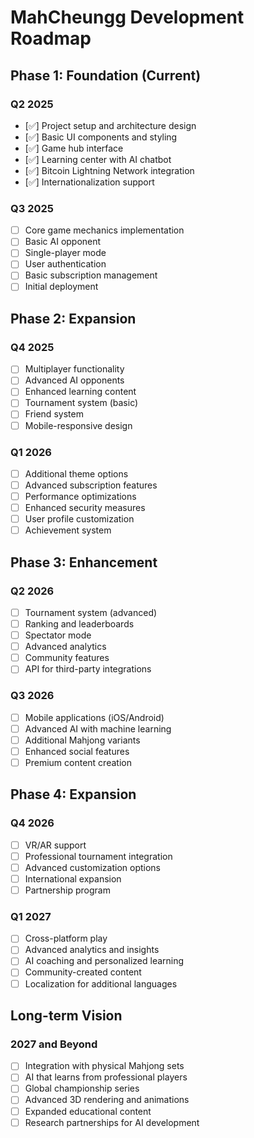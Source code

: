 # MahCheungg Development Roadmap

## Phase 1: Foundation (Current)

### Q2 2025
- [✅] Project setup and architecture design
- [✅] Basic UI components and styling
- [✅] Game hub interface
- [✅] Learning center with AI chatbot
- [✅] Bitcoin Lightning Network integration
- [✅] Internationalization support

### Q3 2025
- [ ] Core game mechanics implementation
- [ ] Basic AI opponent
- [ ] Single-player mode
- [ ] User authentication
- [ ] Basic subscription management
- [ ] Initial deployment

## Phase 2: Expansion

### Q4 2025
- [ ] Multiplayer functionality
- [ ] Advanced AI opponents
- [ ] Enhanced learning content
- [ ] Tournament system (basic)
- [ ] Friend system
- [ ] Mobile-responsive design

### Q1 2026
- [ ] Additional theme options
- [ ] Advanced subscription features
- [ ] Performance optimizations
- [ ] Enhanced security measures
- [ ] User profile customization
- [ ] Achievement system

## Phase 3: Enhancement

### Q2 2026
- [ ] Tournament system (advanced)
- [ ] Ranking and leaderboards
- [ ] Spectator mode
- [ ] Advanced analytics
- [ ] Community features
- [ ] API for third-party integrations

### Q3 2026
- [ ] Mobile applications (iOS/Android)
- [ ] Advanced AI with machine learning
- [ ] Additional Mahjong variants
- [ ] Enhanced social features
- [ ] Premium content creation

## Phase 4: Expansion

### Q4 2026
- [ ] VR/AR support
- [ ] Professional tournament integration
- [ ] Advanced customization options
- [ ] International expansion
- [ ] Partnership program

### Q1 2027
- [ ] Cross-platform play
- [ ] Advanced analytics and insights
- [ ] AI coaching and personalized learning
- [ ] Community-created content
- [ ] Localization for additional languages

## Long-term Vision

### 2027 and Beyond
- [ ] Integration with physical Mahjong sets
- [ ] AI that learns from professional players
- [ ] Global championship series
- [ ] Advanced 3D rendering and animations
- [ ] Expanded educational content
- [ ] Research partnerships for AI development
